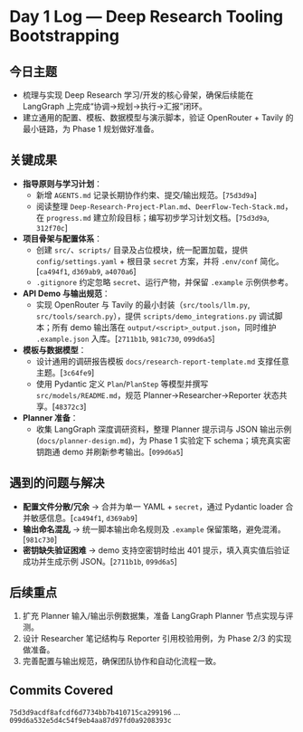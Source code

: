 # Day 1 Log — Deep Research Tooling Bootstrapping

## 今日主题
- 梳理与实现 Deep Research 学习/开发的核心骨架，确保后续能在 LangGraph 上完成“协调→规划→执行→汇报”闭环。
- 建立通用的配置、模板、数据模型与演示脚本，验证 OpenRouter + Tavily 的最小链路，为 Phase 1 规划做好准备。

## 关键成果
- **指导原则与学习计划**：
  - 新增 `AGENTS.md` 记录长期协作约束、提交/输出规范。[`75d3d9a`]
  - 阅读整理 `Deep-Research-Project-Plan.md`、`DeerFlow-Tech-Stack.md`，在 `progress.md` 建立阶段目标；编写初步学习计划文档。[`75d3d9a`, `312f70c`]
- **项目骨架与配置体系**：
  - 创建 `src/`、`scripts/` 目录及占位模块，统一配置加载，提供 `config/settings.yaml` + 根目录 `secret` 方案，并将 `.env/conf` 简化。[`ca494f1`, `d369ab9`, `a4070a6`]
  - `.gitignore` 约定忽略 `secret`、运行产物，并保留 `.example` 示例供参考。
- **API Demo 与输出规范**：
  - 实现 OpenRouter 与 Tavily 的最小封装（`src/tools/llm.py`, `src/tools/search.py`），提供 `scripts/demo_integrations.py` 调试脚本；所有 demo 输出落在 `output/<script>_output.json`，同时维护 `.example.json` 入库。[`2711b1b`, `981c730`, `099d6a5`]
- **模板与数据模型**：
  - 设计通用的调研报告模板 `docs/research-report-template.md` 支撑任意主题。[`3c64fe9`]
  - 使用 Pydantic 定义 `Plan`/`PlanStep` 等模型并撰写 `src/models/README.md`，规范 Planner→Researcher→Reporter 状态共享。[`48372c3`]
- **Planner 准备**：
  - 收集 LangGraph 深度调研资料，整理 Planner 提示词与 JSON 输出示例 (`docs/planner-design.md`)，为 Phase 1 实验定下 schema；填充真实密钥跑通 demo 并刷新参考输出。[`099d6a5`]

## 遇到的问题与解决
- **配置文件分散/冗余** → 合并为单一 YAML + `secret`，通过 Pydantic loader 合并敏感信息。[`ca494f1`, `d369ab9`]
- **输出命名混乱** → 统一脚本输出命名规则及 `.example` 保留策略，避免混淆。[`981c730`]
- **密钥缺失验证困难** → demo 支持空密钥时给出 401 提示，填入真实值后验证成功并生成示例 JSON。[`2711b1b`, `099d6a5`]

## 后续重点
1. 扩充 Planner 输入/输出示例数据集，准备 LangGraph Planner 节点实现与评测。
2. 设计 Researcher 笔记结构与 Reporter 引用校验用例，为 Phase 2/3 的实现做准备。
3. 完善配置与输出规范，确保团队协作和自动化流程一致。

## Commits Covered
`75d3d9acdf8afcdf6d7734bb7b410715ca299196` … `099d6a532e5d4c54f9eb4aa87d97fd0a9208393c`
